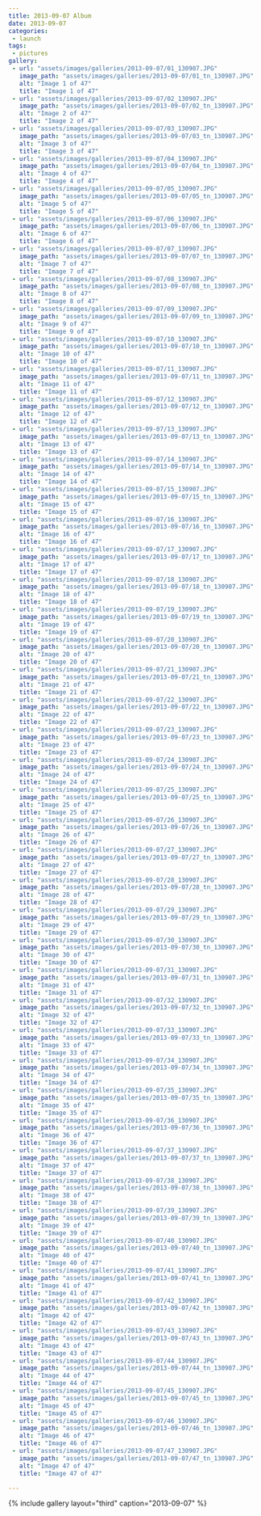 ```yaml
---
title: 2013-09-07 Album
date: 2013-09-07
categories:
 - launch
tags:
 - pictures
gallery:
 - url: "assets/images/galleries/2013-09-07/01_130907.JPG"
   image_path: "assets/images/galleries/2013-09-07/01_tn_130907.JPG"
   alt: "Image 1 of 47"
   title: "Image 1 of 47"
 - url: "assets/images/galleries/2013-09-07/02_130907.JPG"
   image_path: "assets/images/galleries/2013-09-07/02_tn_130907.JPG"
   alt: "Image 2 of 47"
   title: "Image 2 of 47"
 - url: "assets/images/galleries/2013-09-07/03_130907.JPG"
   image_path: "assets/images/galleries/2013-09-07/03_tn_130907.JPG"
   alt: "Image 3 of 47"
   title: "Image 3 of 47"
 - url: "assets/images/galleries/2013-09-07/04_130907.JPG"
   image_path: "assets/images/galleries/2013-09-07/04_tn_130907.JPG"
   alt: "Image 4 of 47"
   title: "Image 4 of 47"
 - url: "assets/images/galleries/2013-09-07/05_130907.JPG"
   image_path: "assets/images/galleries/2013-09-07/05_tn_130907.JPG"
   alt: "Image 5 of 47"
   title: "Image 5 of 47"
 - url: "assets/images/galleries/2013-09-07/06_130907.JPG"
   image_path: "assets/images/galleries/2013-09-07/06_tn_130907.JPG"
   alt: "Image 6 of 47"
   title: "Image 6 of 47"
 - url: "assets/images/galleries/2013-09-07/07_130907.JPG"
   image_path: "assets/images/galleries/2013-09-07/07_tn_130907.JPG"
   alt: "Image 7 of 47"
   title: "Image 7 of 47"
 - url: "assets/images/galleries/2013-09-07/08_130907.JPG"
   image_path: "assets/images/galleries/2013-09-07/08_tn_130907.JPG"
   alt: "Image 8 of 47"
   title: "Image 8 of 47"
 - url: "assets/images/galleries/2013-09-07/09_130907.JPG"
   image_path: "assets/images/galleries/2013-09-07/09_tn_130907.JPG"
   alt: "Image 9 of 47"
   title: "Image 9 of 47"
 - url: "assets/images/galleries/2013-09-07/10_130907.JPG"
   image_path: "assets/images/galleries/2013-09-07/10_tn_130907.JPG"
   alt: "Image 10 of 47"
   title: "Image 10 of 47"
 - url: "assets/images/galleries/2013-09-07/11_130907.JPG"
   image_path: "assets/images/galleries/2013-09-07/11_tn_130907.JPG"
   alt: "Image 11 of 47"
   title: "Image 11 of 47"
 - url: "assets/images/galleries/2013-09-07/12_130907.JPG"
   image_path: "assets/images/galleries/2013-09-07/12_tn_130907.JPG"
   alt: "Image 12 of 47"
   title: "Image 12 of 47"
 - url: "assets/images/galleries/2013-09-07/13_130907.JPG"
   image_path: "assets/images/galleries/2013-09-07/13_tn_130907.JPG"
   alt: "Image 13 of 47"
   title: "Image 13 of 47"
 - url: "assets/images/galleries/2013-09-07/14_130907.JPG"
   image_path: "assets/images/galleries/2013-09-07/14_tn_130907.JPG"
   alt: "Image 14 of 47"
   title: "Image 14 of 47"
 - url: "assets/images/galleries/2013-09-07/15_130907.JPG"
   image_path: "assets/images/galleries/2013-09-07/15_tn_130907.JPG"
   alt: "Image 15 of 47"
   title: "Image 15 of 47"
 - url: "assets/images/galleries/2013-09-07/16_130907.JPG"
   image_path: "assets/images/galleries/2013-09-07/16_tn_130907.JPG"
   alt: "Image 16 of 47"
   title: "Image 16 of 47"
 - url: "assets/images/galleries/2013-09-07/17_130907.JPG"
   image_path: "assets/images/galleries/2013-09-07/17_tn_130907.JPG"
   alt: "Image 17 of 47"
   title: "Image 17 of 47"
 - url: "assets/images/galleries/2013-09-07/18_130907.JPG"
   image_path: "assets/images/galleries/2013-09-07/18_tn_130907.JPG"
   alt: "Image 18 of 47"
   title: "Image 18 of 47"
 - url: "assets/images/galleries/2013-09-07/19_130907.JPG"
   image_path: "assets/images/galleries/2013-09-07/19_tn_130907.JPG"
   alt: "Image 19 of 47"
   title: "Image 19 of 47"
 - url: "assets/images/galleries/2013-09-07/20_130907.JPG"
   image_path: "assets/images/galleries/2013-09-07/20_tn_130907.JPG"
   alt: "Image 20 of 47"
   title: "Image 20 of 47"
 - url: "assets/images/galleries/2013-09-07/21_130907.JPG"
   image_path: "assets/images/galleries/2013-09-07/21_tn_130907.JPG"
   alt: "Image 21 of 47"
   title: "Image 21 of 47"
 - url: "assets/images/galleries/2013-09-07/22_130907.JPG"
   image_path: "assets/images/galleries/2013-09-07/22_tn_130907.JPG"
   alt: "Image 22 of 47"
   title: "Image 22 of 47"
 - url: "assets/images/galleries/2013-09-07/23_130907.JPG"
   image_path: "assets/images/galleries/2013-09-07/23_tn_130907.JPG"
   alt: "Image 23 of 47"
   title: "Image 23 of 47"
 - url: "assets/images/galleries/2013-09-07/24_130907.JPG"
   image_path: "assets/images/galleries/2013-09-07/24_tn_130907.JPG"
   alt: "Image 24 of 47"
   title: "Image 24 of 47"
 - url: "assets/images/galleries/2013-09-07/25_130907.JPG"
   image_path: "assets/images/galleries/2013-09-07/25_tn_130907.JPG"
   alt: "Image 25 of 47"
   title: "Image 25 of 47"
 - url: "assets/images/galleries/2013-09-07/26_130907.JPG"
   image_path: "assets/images/galleries/2013-09-07/26_tn_130907.JPG"
   alt: "Image 26 of 47"
   title: "Image 26 of 47"
 - url: "assets/images/galleries/2013-09-07/27_130907.JPG"
   image_path: "assets/images/galleries/2013-09-07/27_tn_130907.JPG"
   alt: "Image 27 of 47"
   title: "Image 27 of 47"
 - url: "assets/images/galleries/2013-09-07/28_130907.JPG"
   image_path: "assets/images/galleries/2013-09-07/28_tn_130907.JPG"
   alt: "Image 28 of 47"
   title: "Image 28 of 47"
 - url: "assets/images/galleries/2013-09-07/29_130907.JPG"
   image_path: "assets/images/galleries/2013-09-07/29_tn_130907.JPG"
   alt: "Image 29 of 47"
   title: "Image 29 of 47"
 - url: "assets/images/galleries/2013-09-07/30_130907.JPG"
   image_path: "assets/images/galleries/2013-09-07/30_tn_130907.JPG"
   alt: "Image 30 of 47"
   title: "Image 30 of 47"
 - url: "assets/images/galleries/2013-09-07/31_130907.JPG"
   image_path: "assets/images/galleries/2013-09-07/31_tn_130907.JPG"
   alt: "Image 31 of 47"
   title: "Image 31 of 47"
 - url: "assets/images/galleries/2013-09-07/32_130907.JPG"
   image_path: "assets/images/galleries/2013-09-07/32_tn_130907.JPG"
   alt: "Image 32 of 47"
   title: "Image 32 of 47"
 - url: "assets/images/galleries/2013-09-07/33_130907.JPG"
   image_path: "assets/images/galleries/2013-09-07/33_tn_130907.JPG"
   alt: "Image 33 of 47"
   title: "Image 33 of 47"
 - url: "assets/images/galleries/2013-09-07/34_130907.JPG"
   image_path: "assets/images/galleries/2013-09-07/34_tn_130907.JPG"
   alt: "Image 34 of 47"
   title: "Image 34 of 47"
 - url: "assets/images/galleries/2013-09-07/35_130907.JPG"
   image_path: "assets/images/galleries/2013-09-07/35_tn_130907.JPG"
   alt: "Image 35 of 47"
   title: "Image 35 of 47"
 - url: "assets/images/galleries/2013-09-07/36_130907.JPG"
   image_path: "assets/images/galleries/2013-09-07/36_tn_130907.JPG"
   alt: "Image 36 of 47"
   title: "Image 36 of 47"
 - url: "assets/images/galleries/2013-09-07/37_130907.JPG"
   image_path: "assets/images/galleries/2013-09-07/37_tn_130907.JPG"
   alt: "Image 37 of 47"
   title: "Image 37 of 47"
 - url: "assets/images/galleries/2013-09-07/38_130907.JPG"
   image_path: "assets/images/galleries/2013-09-07/38_tn_130907.JPG"
   alt: "Image 38 of 47"
   title: "Image 38 of 47"
 - url: "assets/images/galleries/2013-09-07/39_130907.JPG"
   image_path: "assets/images/galleries/2013-09-07/39_tn_130907.JPG"
   alt: "Image 39 of 47"
   title: "Image 39 of 47"
 - url: "assets/images/galleries/2013-09-07/40_130907.JPG"
   image_path: "assets/images/galleries/2013-09-07/40_tn_130907.JPG"
   alt: "Image 40 of 47"
   title: "Image 40 of 47"
 - url: "assets/images/galleries/2013-09-07/41_130907.JPG"
   image_path: "assets/images/galleries/2013-09-07/41_tn_130907.JPG"
   alt: "Image 41 of 47"
   title: "Image 41 of 47"
 - url: "assets/images/galleries/2013-09-07/42_130907.JPG"
   image_path: "assets/images/galleries/2013-09-07/42_tn_130907.JPG"
   alt: "Image 42 of 47"
   title: "Image 42 of 47"
 - url: "assets/images/galleries/2013-09-07/43_130907.JPG"
   image_path: "assets/images/galleries/2013-09-07/43_tn_130907.JPG"
   alt: "Image 43 of 47"
   title: "Image 43 of 47"
 - url: "assets/images/galleries/2013-09-07/44_130907.JPG"
   image_path: "assets/images/galleries/2013-09-07/44_tn_130907.JPG"
   alt: "Image 44 of 47"
   title: "Image 44 of 47"
 - url: "assets/images/galleries/2013-09-07/45_130907.JPG"
   image_path: "assets/images/galleries/2013-09-07/45_tn_130907.JPG"
   alt: "Image 45 of 47"
   title: "Image 45 of 47"
 - url: "assets/images/galleries/2013-09-07/46_130907.JPG"
   image_path: "assets/images/galleries/2013-09-07/46_tn_130907.JPG"
   alt: "Image 46 of 47"
   title: "Image 46 of 47"
 - url: "assets/images/galleries/2013-09-07/47_130907.JPG"
   image_path: "assets/images/galleries/2013-09-07/47_tn_130907.JPG"
   alt: "Image 47 of 47"
   title: "Image 47 of 47"

---
```


{% include gallery layout="third" caption="2013-09-07" %}
